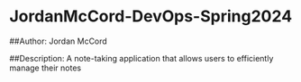 # JordanMcCord-DevOps-Spring2024

##Author: Jordan McCord

##Description:
A note-taking application that allows users to efficiently manage their notes